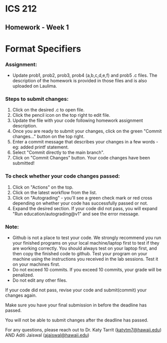 # ICS 212
## Homework - Week 1

# Format Specifiers

### Assignment:
- Update prob1, prob2, prob3, prob4 (a,b,c,d,e,f) and prob5 .c files. The description of the homework is provided in those files and is also uploaded on Laulima.
  
### Steps to submit changes:
1. Click on the desired .c to open file.
2. Click the pencil icon on the top right to edit file.
3. Update the file with your code following homework assignment description.
4. Once you are ready to submit your changes, click on the green "Commit changes..." button on the top right.
5. Enter a commit message that describes your changes in a few words - eg: added printf statement.
6. Select "Commit directly to the main branch".
7. Click on "Commit Changes" button. Your code changes have been submitted!

### To check whether your code changes passed:
1. Click on "Actions" on the top.
2. Click on the latest workflow from the list.
3. Click on "Autograding" - you'll see a green check mark or red cross depending on whether your code has successfully passed or not.
4. Expand the desired section. If your code did not pass, you will expand "Run education/autograding@v1" and see the error message.


### Note:
- Github is not a place to test your code. We strongly recommend you run your finished programs on your local machine/laptop first to test if they are working correctly. You should always test on your laptop first, and then copy the finished code to github. Test your program on your machine using the instructions you received in the lab sessions. Test it on your machines first.
- Do not exceed 10 commits. If you exceed 10 commits, your grade will be penalized.
- Do not edit any other files.


If your code did not pass, revise your code and submit(commit) your changes again.

Make sure you have your final submission in before the deadline has passed.

You will not be able to submit changes after the deadline has passed.

For any questions, please reach out to Dr. Katy Tarrit (katytm7@hawaii.edu) AND Aditi Jaiswal (ajaiswal@hawaii.edu)
